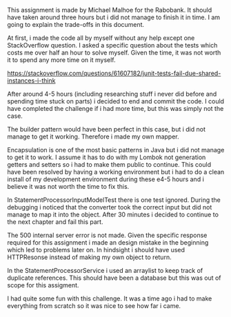 This assignment is made by Michael Malhoe for the Rabobank. It should have taken around three hours but i did not manage to finish it in time.
I am going to explain the trade-offs in this document.

At first, i made the code all by myself without any help except one StackOverflow question. I asked a specific question about the tests which costs me over half an hour to solve myself. Given the time, it was not worth it to spend any more time on it myself.

https://stackoverflow.com/questions/61607182/junit-tests-fail-due-shared-instances-i-think


After around 4-5 hours (including researching stuff i never did before and spending time stuck on parts) i decided to end and commit the code. I could have completed the challenge if i had more time, but this was simply not the case.


The builder pattern would have been perfect in this case, but i did not manage to get it working. Therefore i made my own mapper.

Encapsulation is one of the most basic patterns in Java but i did not manage to get it to work. I assume it has to do with my Lombok not generation getters and setters so i had to make them public to continue. This could have been resolved by having a working environment but i had to do a clean install of my development environment during these e4-5 hours and i believe it was not worth the time to fix this.

In StatementProcessorInputModelTest there is one test ignored. During the debugging i noticed that the converter took the correct input but did not manage to map it into the object. After 30 minutes i decided to continue to the next chapter and fail this part.

The 500 internal server error is not made. Given the specific response required for this assignment i made an design mistake in the beginning which led to problems later on. In hindsight i should have used HTTPResonse instead of making my own object to return.

In the StatementProcessorService i used an arraylist to keep track of duplicate references. This should have been a database but this was out of scope for this assigment.


I had quite some fun with this challenge. It was a time ago i had to make everything from scratch so it was nice to see how far i came.